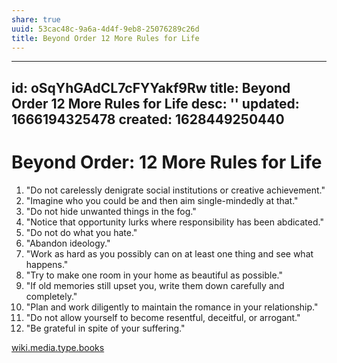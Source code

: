 ```yaml
---
share: true
uuid: 53cac48c-9a6a-4d4f-9eb8-25076289c26d
title: Beyond Order 12 More Rules for Life
---
```

---
id: oSqYhGAdCL7cFYYakf9Rw
title: Beyond Order 12 More Rules for Life
desc: ''
updated: 1666194325478
created: 1628449250440
---


# Beyond Order: 12 More Rules for Life

1.  "Do not carelessly denigrate social institutions or creative achievement."
2.  "Imagine who you could be and then aim single-mindedly at that."
3.  "Do not hide unwanted things in the fog."
4.  "Notice that opportunity lurks where responsibility has been abdicated."
5.  "Do not do what you hate."
6.  "Abandon ideology."
7.  "Work as hard as you possibly can on at least one thing and see what happens."
8.  "Try to make one room in your home as beautiful as possible."
9.  "If old memories still upset you, write them down carefully and completely."
10.  "Plan and work diligently to maintain the romance in your relationship."
11.  "Do not allow yourself to become resentful, deceitful, or arrogant."
12.  "Be grateful in spite of your suffering."

[wiki.media.type.books](/a3a80e28-c537-4091-a06f-3d20f44ec6a2)

